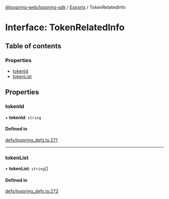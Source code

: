 [@loopring-web/loopring-sdk](../README.md) / [Exports](../modules.md) / TokenRelatedInfo

# Interface: TokenRelatedInfo

## Table of contents

### Properties

- [tokenId](TokenRelatedInfo.md#tokenid)
- [tokenList](TokenRelatedInfo.md#tokenlist)

## Properties

### tokenId

• **tokenId**: `string`

#### Defined in

[defs/loopring_defs.ts:271](https://github.com/Loopring/loopring_sdk/blob/18accaa/src/defs/loopring_defs.ts#L271)

___

### tokenList

• **tokenList**: `string`[]

#### Defined in

[defs/loopring_defs.ts:272](https://github.com/Loopring/loopring_sdk/blob/18accaa/src/defs/loopring_defs.ts#L272)
